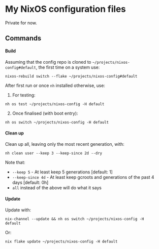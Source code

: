 # My NixOS configuration files

Private for now.

## Commands
#### Build

Assuming that the config repo is cloned to `~/projects/nixos-config#default`, the first time on a system use:

```shell
nixos-rebuild switch --flake ~/projects/nixos-config#default
```

After first run or once `nh` installed otherwise, use:

1. For testing:
```shell
nh os test ~/projects/nixos-config -H default
```

2. Once finalised (with boot entry):
```shell
nh os switch ~/projects/nixos-config -H default
```

#### Clean up

Clean up all, leaving only the most recent generation, with:
```shell
nh clean user --keep 3 --keep-since 2d --dry
```

Note that:
- `--keep 5` - At least keep 5 generations [default: 1]
- `--keep-since 4d` - At least keep gcroots and generations of the past 4 days [default: 0h]
- `all` instead of the above will do what it says

#### Update

Update with:
```shell
nix-channel --update && nh os switch ~/projects/nixos-config -H default
```

Or:
```shell
nix flake update ~/projects/nixos-config -H default
```
